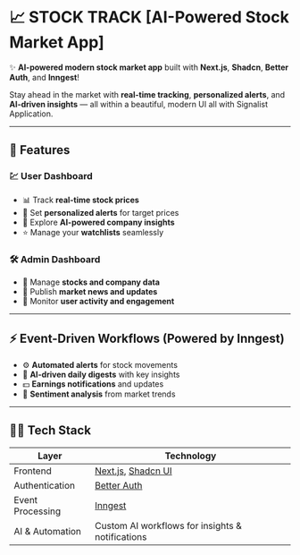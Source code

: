 # 📈 STOCK TRACK [AI-Powered Stock Market App]

✨ **AI-powered modern stock market app** built with **Next.js**, **Shadcn**, **Better Auth**, and **Inngest**!

Stay ahead in the market with **real-time tracking**, **personalized alerts**, and **AI-driven insights** — all within a beautiful, modern UI all with Signalist Application.

---

## 🚀 Features

### 💹 User Dashboard
- 📊 Track **real-time stock prices**  
- 🔔 Set **personalized alerts** for target prices  
- 🧠 Explore **AI-powered company insights**  
- ⭐ Manage your **watchlists** seamlessly  

### 🛠️ Admin Dashboard
- 🧾 Manage **stocks and company data**  
- 📰 Publish **market news and updates**  
- 👥 Monitor **user activity and engagement**  

---

## ⚡ Event-Driven Workflows (Powered by Inngest)
- ⚙️ **Automated alerts** for stock movements  
- 🧭 **AI-driven daily digests** with key insights  
- 💵 **Earnings notifications** and updates  
- 💬 **Sentiment analysis** from market trends  

---

## 🧑‍💻 Tech Stack

| Layer | Technology |
|-------|-------------|
| Frontend | [Next.js](https://nextjs.org/), [Shadcn UI](https://ui.shadcn.com/) |
| Authentication | [Better Auth](https://better-auth.com/) |
| Event Processing | [Inngest](https://www.inngest.com/) |
| AI & Automation | Custom AI workflows for insights & notifications |
